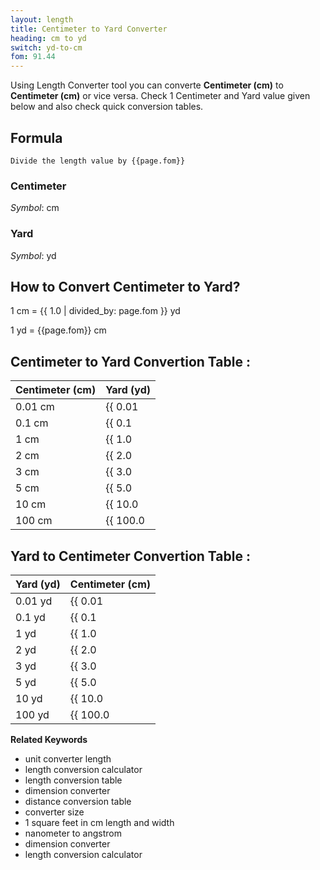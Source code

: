 ```yaml
---
layout: length
title: Centimeter to Yard Converter
heading: cm to yd
switch: yd-to-cm
fom: 91.44
---
```


Using Length Converter tool you can converte **Centimeter (cm)** to **Centimeter (cm)** or vice versa. Check 1 Centimeter and Yard value given below and also check quick conversion tables.

## Formula
`Divide the length value by {{page.fom}}`

### Centimeter
*Symbol*: cm

### Yard
*Symbol*: yd

## How to Convert Centimeter to Yard?
1 cm = {{ 1.0 | divided_by: page.fom }} yd

1 yd = {{page.fom}} cm

## Centimeter to Yard Convertion Table :

| Centimeter (cm) | Yard (yd) |
| ---- | ---- |
| 0.01 cm | {{ 0.01 | divided_by: page.fom | round: 12 }} yd |
| 0.1 cm | {{ 0.1 | divided_by: page.fom | round: 12 }} yd |
| 1 cm | {{ 1.0 | divided_by: page.fom | round: 12 }} yd |
| 2 cm | {{ 2.0 | divided_by: page.fom | round: 12 }} yd |
| 3 cm | {{ 3.0 | divided_by: page.fom | round: 12 }} yd |
| 5 cm | {{ 5.0 | divided_by: page.fom | round: 12 }} yd |
| 10 cm | {{ 10.0 | divided_by: page.fom | round: 12 }} yd |
| 100 cm | {{ 100.0 | divided_by: page.fom | round: 12 }} yd |

## Yard to Centimeter Convertion Table :

| Yard (yd) | Centimeter (cm) |
| ---- | ---- |
| 0.01 yd | {{ 0.01 | times: page.fom | round: 12 }} cm |
| 0.1 yd | {{ 0.1 | times: page.fom | round: 12 }} cm |
| 1 yd | {{ 1.0 | times: page.fom | round: 12 }} cm |
| 2 yd | {{ 2.0 | times: page.fom | round: 12 }} cm |
| 3 yd | {{ 3.0 | times: page.fom | round: 12 }} cm |
| 5 yd | {{ 5.0 | times: page.fom | round: 12 }} cm |
| 10 yd | {{ 10.0 | times: page.fom | round: 12 }} cm |
| 100 yd | {{ 100.0 | times: page.fom | round: 12 }} cm |

<script>
selectInput[3].selected = true
selectOutput[6].selected = true
</script>

  **Related Keywords**

  <ul class='relatedKeyword'>
    <li>unit converter length</li>
    <li>length conversion calculator</li>
    <li>length conversion table</li>
    <li>dimension converter</li>
    <li>distance conversion table</li>
    <li>converter size</li>
    <li>1 square feet in cm length and width</li>
    <li>nanometer to angstrom</li>
    <li>dimension converter</li>
    <li>length conversion calculator</li>
  </ul>
  
